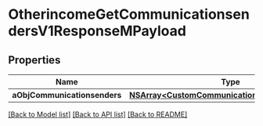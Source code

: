 # OtherincomeGetCommunicationsendersV1ResponseMPayload

## Properties
Name | Type | Description | Notes
------------ | ------------- | ------------- | -------------
**aObjCommunicationsenders** | [**NSArray&lt;CustomCommunicationsenderResponse&gt;***](CustomCommunicationsenderResponse.md) |  | 

[[Back to Model list]](../README.md#documentation-for-models) [[Back to API list]](../README.md#documentation-for-api-endpoints) [[Back to README]](../README.md)


